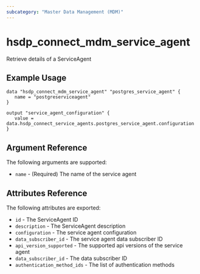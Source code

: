 ```yaml
---
subcategory: "Master Data Management (MDM)"
---
```


# hsdp_connect_mdm_service_agent

Retrieve details of a ServiceAgent

## Example Usage

```hcl
data "hsdp_connect_mdm_service_agent" "postgres_service_agent" {
   name = "postgreserviceagent"
}
```

```hcl
output "service_agent_configuration" {
   value = data.hsdp_connect_service_agents.postgres_service_agent.configuration
}
```

## Argument Reference

The following arguments are supported:

* `name` - (Required) The name of the service agent

## Attributes Reference

The following attributes are exported:

* `id` - The ServiceAgent ID
* `description` - The ServiceAgent description
* `configuration` - The service agent configuration
* `data_subscriber_id` - The service agent data subscriber ID
* `api_version_supported` - The supported api versions of the service agent
* `data_subscriber_id` - The data subscriber ID
* `authentication_method_ids` - The list of authentication methods
